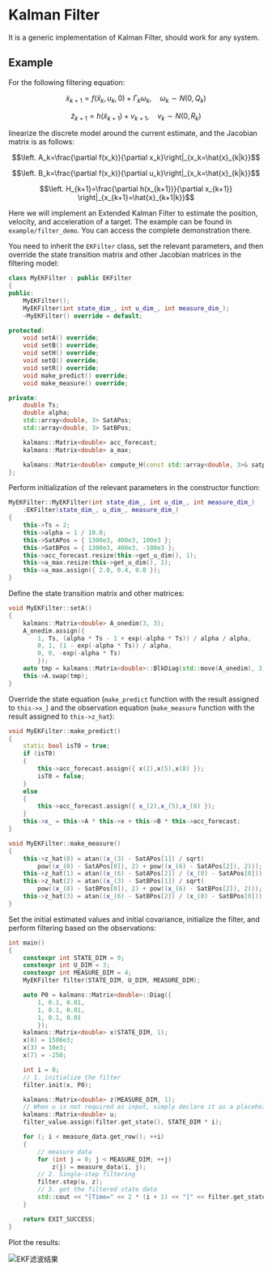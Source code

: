 # Kalman Filter
It is a generic implementation of Kalman Filter, should work for any system.

## Example

For the following filtering equation:

$$ \tilde{x}_{k+1}=f\left(\hat{x}_k, u_k, 0\right)+\Gamma_k\omega_k,\quad\omega_k\sim N(0,Q_k)$$ 

$$\tilde{z}_{k+1}=h\left(\tilde{x}_{k+1}\right)+v_{k+1},\quad v_k\sim N(0,R_k)$$ 

linearize the discrete model around the current estimate, and the Jacobian matrix is as follows:

$$\left. A_k=\frac{\partial f(x_k)}{\partial x_k}\right|_{x_k=\hat{x}_{k|k}}$$ 

$$\left. B_k=\frac{\partial f(x_k)}{\partial u_k}\right|_{x_k=\hat{x}_{k|k}}$$ 

$$\left. H_{k+1}=\frac{\partial h(x_{k+1})}{\partial x_{k+1}} \right|_{x_{k+1}=\hat{x}_{k+1|k}}$$ 

Here we will implement an Extended Kalman Filter to estimate the position, velocity, and acceleration of a target. The example can be found in `example/filter_demo`. You can access the complete demonstration there.

You need to inherit the `EKFilter` class, set the relevant parameters, and then override the state transition matrix and other Jacobian matrices in the filtering model:

```cpp
class MyEKFilter : public EKFilter
{
public:
    MyEKFilter();
    MyEKFilter(int state_dim_, int u_dim_, int measure_dim_);
    ~MyEKFilter() override = default;

protected:
    void setA() override;
    void setB() override;
    void setH() override;
    void setQ() override;
    void setR() override;
    void make_predict() override;
    void make_measure() override;

private:
    double Ts;
    double alpha;
    std::array<double, 3> SatAPos;
    std::array<double, 3> SatBPos;

    kalmans::Matrix<double> acc_forecast;
    kalmans::Matrix<double> a_max;

    kalmans::Matrix<double> compute_H(const std::array<double, 3>& satpos);
};
```

Perform initialization of the relevant parameters in the constructor function:

```cpp
MyEKFilter::MyEKFilter(int state_dim_, int u_dim_, int measure_dim_)
    :EKFilter(state_dim_, u_dim_, measure_dim_)
{
    this->Ts = 2;
    this->alpha = 1 / 10.0;
    this->SatAPos = { 1300e3, 400e3, 100e3 };
    this->SatBPos = { 1300e3, 400e3, -100e3 };
    this->acc_forecast.resize(this->get_u_dim(), 1);
    this->a_max.resize(this->get_u_dim(), 1);
    this->a_max.assign({ 2.0, 0.4, 0.8 });
}
```

Define the state transition matrix and other matrices:

```cpp
void MyEKFilter::setA()
{
    kalmans::Matrix<double> A_onedim(3, 3);
    A_onedim.assign({
        1, Ts, (alpha * Ts - 1 + exp(-alpha * Ts)) / alpha / alpha,
        0, 1, (1 - exp(-alpha * Ts)) / alpha,
        0, 0, -exp(-alpha * Ts)
        });
    auto tmp = kalmans::Matrix<double>::BlkDiag(std::move(A_onedim), 3);
    this->A.swap(tmp);
}
```

Override the state equation (`make_predict` function with the result assigned to `this->x_`) and the observation equation (`make_measure` function with the result assigned to `this->z_hat`):

```cpp
void MyEKFilter::make_predict()
{
    static bool isT0 = true;
    if (isT0)
    {
        this->acc_forecast.assign({ x(2),x(5),x(8) });
        isT0 = false;
    }
    else
    {
        this->acc_forecast.assign({ x_(2),x_(5),x_(8) });
    }
    this->x_ = this->A * this->x + this->B * this->acc_forecast;
}

void MyEKFilter::make_measure()
{
    this->z_hat(0) = atan((x_(3) - SatAPos[1]) / sqrt(
        pow((x_(0) - SatAPos[0]), 2) + pow((x_(6) - SatAPos[2]), 2)));
    this->z_hat(1) = atan((x_(6) - SatAPos[2]) / (x_(0) - SatAPos[0]));
    this->z_hat(2) = atan((x_(3) - SatBPos[1]) / sqrt(
        pow((x_(0) - SatBPos[0]), 2) + pow((x_(6) - SatBPos[2]), 2)));
    this->z_hat(3) = atan((x_(6) - SatBPos[2]) / (x_(0) - SatBPos[0]));
}
```

Set the initial estimated values and initial covariance, initialize the filter, and perform filtering based on the observations:

```cpp
int main()
{
    constexpr int STATE_DIM = 9;
    constexpr int U_DIM = 3;
    constexpr int MEASURE_DIM = 4;
    MyEKFilter filter(STATE_DIM, U_DIM, MEASURE_DIM);

    auto P0 = kalmans::Matrix<double>::Diag({
        1, 0.1, 0.01,
        1, 0.1, 0.01,
        1, 0.1, 0.01
        });
    kalmans::Matrix<double> x(STATE_DIM, 1);
    x(0) = 1500e3;
    x(3) = 10e3;
    x(7) = -250;

    int i = 0;
    // 1. initialize the filter
    filter.init(x, P0);

    kalmans::Matrix<double> z(MEASURE_DIM, 1);
    // When u is not required as input, simply declare it as a placeholder parameter
    kalmans::Matrix<double> u;
    filter_value.assign(filter.get_state(), STATE_DIM * i);

    for (; i < measure_data.get_row(); ++i)
    {
		// measure data
        for (int j = 0; j < MEASURE_DIM; ++j)
            z(j) = measure_data(i, j);
		// 2. Single-step filtering
        filter.step(u, z);
        // 3. get the filtered state data
        std::cout << "[Time=" << 2 * (i + 1) << "]" << filter.get_state().transpose() << '\n';
    }

    return EXIT_SUCCESS;
}
```

Plot the results:

![EKF滤波结果](https://cdn.jsdelivr.net/gh/Sirius0v0/image_store/blog/20230805153247.png)
